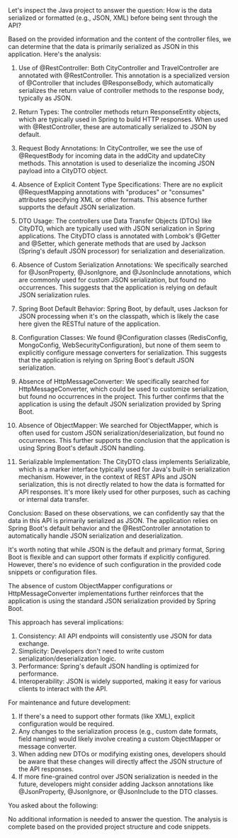 Let's inspect the Java project to answer the question: How is the data serialized or formatted (e.g., JSON, XML) before being sent through the API?

Based on the provided information and the content of the controller files, we can determine that the data is primarily serialized as JSON in this application. Here's the analysis:

1. Use of @RestController:
   Both CityController and TravelController are annotated with @RestController. This annotation is a specialized version of @Controller that includes @ResponseBody, which automatically serializes the return value of controller methods to the response body, typically as JSON.

2. Return Types:
   The controller methods return ResponseEntity objects, which are typically used in Spring to build HTTP responses. When used with @RestController, these are automatically serialized to JSON by default.

3. Request Body Annotations:
   In CityController, we see the use of @RequestBody for incoming data in the addCity and updateCity methods. This annotation is used to deserialize the incoming JSON payload into a CityDTO object.

4. Absence of Explicit Content Type Specifications:
   There are no explicit @RequestMapping annotations with "produces" or "consumes" attributes specifying XML or other formats. This absence further supports the default JSON serialization.

5. DTO Usage:
   The controllers use Data Transfer Objects (DTOs) like CityDTO, which are typically used with JSON serialization in Spring applications. The CityDTO class is annotated with Lombok's @Getter and @Setter, which generate methods that are used by Jackson (Spring's default JSON processor) for serialization and deserialization.

6. Absence of Custom Serialization Annotations:
   We specifically searched for @JsonProperty, @JsonIgnore, and @JsonInclude annotations, which are commonly used for custom JSON serialization, but found no occurrences. This suggests that the application is relying on default JSON serialization rules.

7. Spring Boot Default Behavior:
   Spring Boot, by default, uses Jackson for JSON processing when it's on the classpath, which is likely the case here given the RESTful nature of the application.

8. Configuration Classes:
   We found @Configuration classes (RedisConfig, MongoConfig, WebSecurityConfiguration), but none of them seem to explicitly configure message converters for serialization. This suggests that the application is relying on Spring Boot's default JSON serialization.

9. Absence of HttpMessageConverter:
   We specifically searched for HttpMessageConverter, which could be used to customize serialization, but found no occurrences in the project. This further confirms that the application is using the default JSON serialization provided by Spring Boot.

10. Absence of ObjectMapper:
    We searched for ObjectMapper, which is often used for custom JSON serialization/deserialization, but found no occurrences. This further supports the conclusion that the application is using Spring Boot's default JSON handling.

11. Serializable Implementation:
    The CityDTO class implements Serializable, which is a marker interface typically used for Java's built-in serialization mechanism. However, in the context of REST APIs and JSON serialization, this is not directly related to how the data is formatted for API responses. It's more likely used for other purposes, such as caching or internal data transfer.

Conclusion:
Based on these observations, we can confidently say that the data in this API is primarily serialized as JSON. The application relies on Spring Boot's default behavior and the @RestController annotation to automatically handle JSON serialization and deserialization.

It's worth noting that while JSON is the default and primary format, Spring Boot is flexible and can support other formats if explicitly configured. However, there's no evidence of such configuration in the provided code snippets or configuration files.

The absence of custom ObjectMapper configurations or HttpMessageConverter implementations further reinforces that the application is using the standard JSON serialization provided by Spring Boot.

This approach has several implications:
1. Consistency: All API endpoints will consistently use JSON for data exchange.
2. Simplicity: Developers don't need to write custom serialization/deserialization logic.
3. Performance: Spring's default JSON handling is optimized for performance.
4. Interoperability: JSON is widely supported, making it easy for various clients to interact with the API.

For maintenance and future development:
1. If there's a need to support other formats (like XML), explicit configuration would be required.
2. Any changes to the serialization process (e.g., custom date formats, field naming) would likely involve creating a custom ObjectMapper or message converter.
3. When adding new DTOs or modifying existing ones, developers should be aware that these changes will directly affect the JSON structure of the API responses.
4. If more fine-grained control over JSON serialization is needed in the future, developers might consider adding Jackson annotations like @JsonProperty, @JsonIgnore, or @JsonInclude to the DTO classes.

You asked about the following:

No additional information is needed to answer the question. The analysis is complete based on the provided project structure and code snippets.
